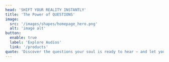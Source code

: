 ```yaml
---
head: 'SHIFT YOUR REALITY INSTANTLY'
title: 'The Power of QUESTIONS'
image:
  src: '/images/shapes/homepage_hero.png'
  alt: 'image alt'
button:
  enable: true
  label: 'Explore Audios'
  link: '/products'
quote: 'Discover the questions your soul is ready to hear — and let your shift begin.'
---
```

